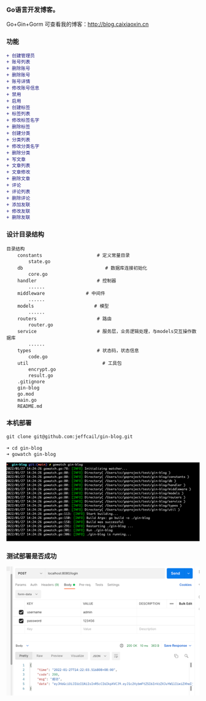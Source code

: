 ### Go语言开发博客。<br>
Go+Gin+Gorm
可查看我的博客：http://blog.caixiaoxin.cn

### 功能
```diff
+ 创建管理员
+ 账号列表
+ 删除账号
+ 删除账号
+ 账号详情
+ 修改账号信息
+ 禁用
+ 启用
+ 创建标签
+ 标签列表
+ 修改标签名字
+ 删除标签
+ 创建分类
+ 分类列表
+ 修改分类名字
+ 删除分类
+ 写文章
+ 文章列表
+ 文章修改
+ 删除文章
+ 评论
+ 评论列表
+ 删除评论
+ 添加友联
+ 修改友联
+ 删除友联

```
### 设计目录结构
```shell
目录结构
	constants                    # 定义常量目录
		state.go 
	db                              # 数据库连接初始化
		core.go
	handler                      # 控制器
		......
	middleware               # 中间件
		......
	models                      # 模型
		......
	routers                      # 路由
		router.go
	service                      # 服务层，业务逻辑处理，与models交互操作数据库
		......
	types                        # 状态码，状态信息
		code.go
	util                           # 工具包
		encrypt.go
		result.go
	.gitignore
	gin-blog
	go.mod 
	main.go
	README.md
``` 
### 本机部署
```git
git clone git@github.com:jeffcail/gin-blog.git
```
```shell
➜ cd gin-blog
➜ gowatch gin-blog
```
![img.png](go-gowatch.png)

### 测试部署是否成功
![img_1.png](login.png)
